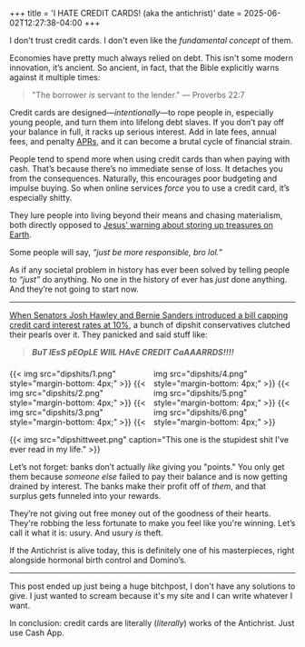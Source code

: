 +++
title = 'I HATE CREDIT CARDS! (aka the antichrist)'
date = 2025-06-02T12:27:38-04:00
+++

I don't trust credit cards. I don't even like the *fundamental concept* of them.

Economies have pretty much always relied on debt. This isn't some modern innovation, it’s ancient. So ancient, in fact, that the Bible explicitly warns against it multiple times:

> "The borrower *is* servant to the lender." — Proverbs 22:7

Credit cards are designed—*intentionally*—to rope people in, especially young people, and turn them into lifelong debt slaves. If you don’t pay off your balance in full, it racks up serious interest. Add in late fees, annual fees, and penalty [APRs](https://en.wikipedia.org/wiki/Annual_percentage_rate), and it can become a brutal cycle of financial strain.

People tend to spend more when using credit cards than when paying with cash. That’s because there’s no immediate sense of loss. It detaches you from the consequences. Naturally, this encourages poor budgeting and impulse buying. So when online services *force* you to use a credit card, it’s especially shitty.

They lure people into living beyond their means and chasing materialism, both directly opposed to [Jesus’ warning about storing up treasures on Earth](https://www.biblegateway.com/passage/?search=Matthew%206%3A19-21&version=NKJV).

Some people will say, *“just be more responsible, bro lol.”*

As if any societal problem in history has ever been solved by telling people to *“just”* do anything. No one in the history of ever has *just* done anything. And they’re not going to start now.

---

[When Senators Josh Hawley and Bernie Sanders introduced a bill capping credit card interest rates at 10%](https://www.sanders.senate.gov/press-releases/news-sanders-hawley-introduce-bill-capping-credit-card-interest-rates-at-10/), a bunch of dipshit conservatives clutched their pearls over it. They panicked and said stuff like:

> ***BuT lEsS pEOpLE WIlL HAvE CREDIT CaAAARRDS!!!!***

<div style="column-count: 2; column-gap: 4px; margin-top: 1.5em; margin-bottom: 4px;">
    {{< img src="dipshits/1.png" style="margin-bottom: 4px;" >}}
    {{< img src="dipshits/2.png" style="margin-bottom: 4px;" >}}
    {{< img src="dipshits/3.png" style="margin-bottom: 4px;" >}}
    {{< img src="dipshits/4.png" style="margin-bottom: 4px;" >}}
    {{< img src="dipshits/5.png" style="margin-bottom: 4px;" >}}
    {{< img src="dipshits/6.png" style="margin-bottom: 4px;" >}}
</div>

{{< img src="dipshittweet.png" caption="This one is the stupidest shit I've ever read in my life." >}}

Let’s not forget: banks don’t actually *like* giving you "points." You only get them because *someone else* failed to pay their balance and is now getting drained by interest. The banks make their profit off of *them*, and that surplus gets funneled into your rewards.

They’re not giving out free money out of the goodness of their hearts. They're robbing the less fortunate to make you feel like you're winning. Let’s call it what it is: usury. And usury *is* theft.

If the Antichrist is alive today, this is definitely one of his masterpieces, right alongside hormonal birth control and Domino’s.

---

This post ended up just being a huge bitchpost, I don't have any solutions to give. I just wanted to scream because it's my site and I can write whatever I want.

In conclusion: credit cards are literally (*literally*) works of the Antichrist. Just use Cash App.